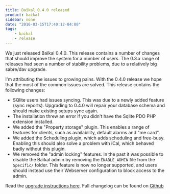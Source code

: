 ```yaml
---
title: Baïkal 0.4.0 released
product: baikal 
sidebar: none
date: "2016-03-15T17:40:12-04:00"
tags:
    - baikal
    - release
---
```


We just released Baïkal 0.4.0. This release contains a number of changes that
should improve the system for a number of users. The 0.3.x range of releases
had seen a number of stability problems, due to a relatively big sabre/dav
upgrade.

I'm attributing the issues to growing pains. With the 0.4.0 release we hope
that the most of the common issues are solved. This release contains the
following changes:

* SQlite users had issues syncing. This was due to a newly added feature
  (sync reports). Upgrading to 0.4.0 will repair your database schema and
  should make existing setups sync again.
* The installation threw an error if you didn't have the Sqlite PDO PHP
  extension installed.
* We added the "Property storage" plugin. This enables a range of features
  for clients, such as availability, default alarms and "me card".
* We added the Scheduling plugin, which adds scheduling and free-busy.
  Enabling this should also solve a problem with iCal, which behaved badly
  without this plugin.
* We removed the "admin locking" features. In the past it was possible to
  disable the Baïkal admin by removing the `ENABLE_ADMIN` file from the
  `Specific/` folder. This feature is now no longer supported, and users
  should instead use their Webserver configuration to block access to
  the admin.

Read the [upgrade instructions here][1]. Full changelog can be found on [Github][2]

[1]: /baikal/upgrade/ "Upgrade instructions"
[2]: https://github.com/sabre-io/Baikal/blob/0.4.0/CHANGELOG.md "Change log"
